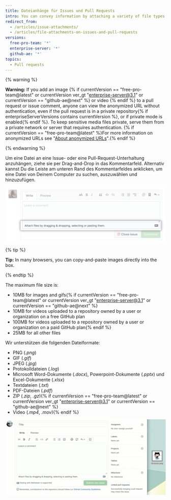 ```yaml
---
title: Dateianhänge für Issues und Pull Requests
intro: You can convey information by attaching a variety of file types to your issues and pull requests.
redirect_from:
  - /articles/issue-attachments/
  - /articles/file-attachments-on-issues-and-pull-requests
versions:
  free-pro-team: '*'
  enterprise-server: '*'
  github-ae: '*'
topics:
  - Pull requests
---
```


{% warning %}

**Warning:** If you add an image {% if currentVersion == "free-pro-team@latest" or currentVersion ver_gt "enterprise-server@3.1" or currentVersion == "github-ae@next" %} or video {% endif %} to a pull request or issue comment, anyone can view the anonymized URL without authentication, even if the pull request is in a private repository{% if enterpriseServerVersions contains currentVersion %}, or if private mode is enabled{% endif %}. To keep sensitive media files private, serve them from a private network or server that requires authentication. {% if currentVersion == "free-pro-team@latest" %}For more information on anonymized URLs see "[About anonymized URLs](/github/authenticating-to-github/about-anonymized-urls)".{% endif %}

{% endwarning %}

Um eine Datei an eine Issue- oder eine Pull-Request-Unterhaltung anzuhängen, ziehe sie per Drag-and-Drop in das Kommentarfeld. Alternativ kannst Du die Leiste am unteren Rand des Kommentarfeldes anklicken, um eine Datei von Deinem Computer zu suchen, auszuwählen und hinzuzufügen.

![Anhänge vom Computer auswählen](/assets/images/help/pull_requests/select-bar.png)

{% tip %}

**Tip:** In many browsers, you can copy-and-paste images directly into the box.

{% endtip %}

The maximum file size is:
- 10MB for images and gifs{% if currentVersion == "free-pro-team@latest" or currentVersion ver_gt "enterprise-server@3.1" or currentVersion == "github-ae@next" %}
- 10MB for videos uploaded to a repository owned by a user or organization on a free GitHub plan
- 100MB for videos uploaded to a repository owned by a user or organization on a paid GitHub plan{% endif %}
- 25MB for all other files

Wir unterstützen die folgenden Dateiformate:

* PNG (*.png*)
* GIF (*.gif*)
* JPEG (*.jpg*)
* Protokolldateien (*.log*)
* Microsoft Word-Dokumente (*.docx*), Powerpoint-Dokumente (*.pptx*) und Excel-Dokumente (*.xlsx*)
* Textdateien (*.txt*)
* PDF-Dateien (*.pdf*)
* ZIP (*.zip*, *.gz*){% if currentVersion == "free-pro-team@latest" or currentVersion ver_gt "enterprise-server@3.1" or currentVersion == "github-ae@next" %}
* Video (*.mp4*, *.mov*){% endif %}

![Animiertes GIF zu Anhängen](/assets/images/help/pull_requests/dragging_images.gif)
